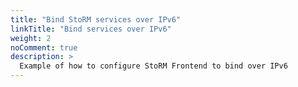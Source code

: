 ```yaml
---
title: "Bind StoRM services over IPv6"
linkTitle: "Bind services over IPv6"
weight: 2
noComment: true
description: >
  Example of how to configure StoRM Frontend to bind over IPv6
---
```


